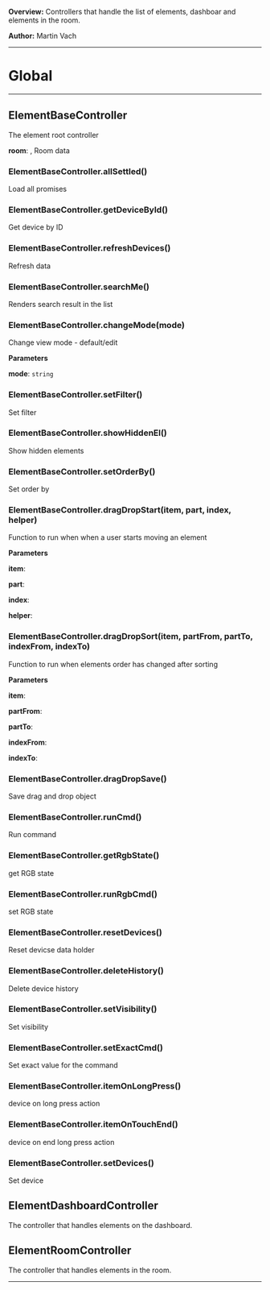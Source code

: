**Overview:** Controllers that handle the list of elements, dashboar and elements in the room.



**Author:** Martin Vach




* * *

# Global





* * *

## ElementBaseController
The element root controller

**room**:  , Room data
### ElementBaseController.allSettled() 

Load all promises


### ElementBaseController.getDeviceById() 

Get device by ID


### ElementBaseController.refreshDevices() 

Refresh data


### ElementBaseController.searchMe() 

Renders search result in the list


### ElementBaseController.changeMode(mode) 

Change view mode - default/edit

**Parameters**

**mode**: `string`


### ElementBaseController.setFilter() 

Set filter


### ElementBaseController.showHiddenEl() 

Show hidden elements


### ElementBaseController.setOrderBy() 

Set order by


### ElementBaseController.dragDropStart(item, part, index, helper) 

Function to run when when a user starts moving an element

**Parameters**

**item**: 

**part**: 

**index**: 

**helper**: 


### ElementBaseController.dragDropSort(item, partFrom, partTo, indexFrom, indexTo) 

Function to run when elements order has changed after sorting

**Parameters**

**item**: 

**partFrom**: 

**partTo**: 

**indexFrom**: 

**indexTo**: 


### ElementBaseController.dragDropSave() 

Save drag and drop object


### ElementBaseController.runCmd() 

Run command


### ElementBaseController.getRgbState() 

get RGB state


### ElementBaseController.runRgbCmd() 

set RGB state


### ElementBaseController.resetDevices() 

Reset devicse data holder


### ElementBaseController.deleteHistory() 

Delete device history


### ElementBaseController.setVisibility() 

Set visibility


### ElementBaseController.setExactCmd() 

Set exact value for the command


### ElementBaseController.itemOnLongPress() 

device on long press action


### ElementBaseController.itemOnTouchEnd() 

device on end long press action


### ElementBaseController.setDevices() 

Set device



## ElementDashboardController
The controller that handles elements on the dashboard.


## ElementRoomController
The controller that handles elements in the room.



* * *
